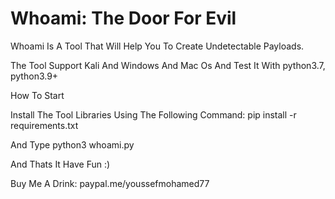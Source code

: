 # Whoami: The Door For Evil

Whoami Is A Tool That Will Help You To Create Undetectable Payloads.

The Tool Support Kali And Windows And Mac Os And Test It With python3.7, python3.9+

How To Start

Install The Tool Libraries Using The Following Command: pip install -r requirements.txt

And Type python3 whoami.py

And Thats It Have Fun :)

Buy Me A Drink: paypal.me/youssefmohamed77
